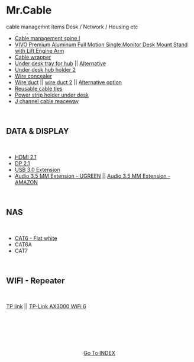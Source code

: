 # Mr.Cable
cable managemnt items Desk / Network / Housing etc


- [Cable management spine I](https://www.amazon.ca/gp/product/B0F1V78FRJ/ref=ox_sc_act_title_1?th=1)
- [VIVO Premium Aluminum Full Motion Single Monitor Desk Mount Stand with Lift Engine Arm](https://www.amazon.ca/gp/product/B07K6WM83H/ref=ox_sc_act_title_2?smid=AX105E1SOBX1B&psc=1)
- [Cable wrapper](https://www.amazon.ca/dp/B09K3CHHD6?ref_=ppx_hzsearch_conn_dt_b_fed_asin_title_3&th=1)
- [Under desk tray for hub](https://www.amazon.ca/dp/B0BPLRX32S?ref_=ppx_hzsearch_conn_dt_b_fed_asin_title_3&th=1) || [Alternative](https://www.amazon.ca/AEONS-Management-Organizer-Removable-Adjustable/dp/B0B1VBZMBQ?th=1)
- [Under desk hub holder 2](https://www.amazon.ca/Under-Desk-Cable-Management-Drill/dp/B0DGQ9PW2V/ref=pd_lpo_d_sccl_1/140-5475975-1980753?)
- [Wire concealer](https://www.amazon.ca/ZhiYo-Mounted-Paintable-Concealer-L15-7in/dp/B0BR821HXX/ref=sr_1_14?)
- [Wire duct](https://www.amazon.ca/Raceway-Management-Channel-Computers-Shelves/dp/B081GWZTB7/ref=sr_1_3_sspa?) || [wire duct 2](https://www.amazon.ca/ZhiYo-Management-Raceway-Electrically-Computer/dp/B0BXCRCWX8/ref=sr_1_2_sspa?th=1) || [Alternative option](https://www.amazon.ca/dp/B0DH21QYL2/ref=sspa_dk_detail_4?th=1)
- [Reusable cable ties](https://www.amazon.ca/Reusable-Newlan-Adjustable-Organizer-Management/dp/B081HH5X61/ref=pd_bxgy_d_sccl_1/140-5475975-1980753?)
- [Power strip holder under desk](https://www.amazon.ca/dp/B08N1HX647/ref=sspa_dk_detail_3?)
- [J channel cable reaceway](https://www.amazon.ca/dp/B07Q8QN5CB/ref=sspa_dk_detail_2?th=1)

</BR>

## DATA & DISPLAY 

</BR>

- [HDMI 2.1](https://www.amazon.ca/Silkland-48Gbps-Certified-Compatible-Blu-ray/dp/B0CQP2XNYR/ref=sr_1_1_sspa?)
- [DP 2.1](https://www.amazon.ca/Silkland-DisplayPort-Display-Compatible-FreeSync/dp/B0BCQ6FQ33/ref=sr_1_1_sspa?)
- [USB 3.0 Extension](https://www.amazon.ca/UGREEN-Extension-Braided-Transfer-Playstation/dp/B086ZJB2JN/ref=sr_1_3?th=1)
- [Audio 3.5 MM Extension - UGREEN](https://www.amazon.ca/UGREEN-Extension-Auxiliary-Headphone-Smartphones/dp/B00LM4ON2E/ref=sr_1_4?th=1) || [Audio 3.5 MM Extension - AMAZON](https://www.amazon.ca/Amazon-Basics-Female-Extension-Adapter/dp/B01CNAV2YW/ref=sr_1_5?)

</BR>

## NAS 

</BR>

- [CAT6 - Flat white](https://www.amazon.ca/Ethernet-BUSOHE-Computer-Internet-Network/dp/B07DVZW89Y/ref=sr_1_17?)
- CAT6A
- CAT7

</BR>

## WIFI - Repeater

</BR>

[TP link](https://www.amazon.ca/TP-Link-AC1900-Range-Extender-RE550/dp/B08TLT65WM/ref=asc_df_B08TLT65WM?th=1) || [TP-Link AX3000 WiFi 6](https://www.amazon.ca/TP-Link-AC1200-WiFi-Extender-RE315/dp/B08RHD97QY/ref=asc_df_B08RHD97QY?)



</BR>

<!-- 

- []()
- []()
- []()
- []()
- []()
- []()
- []()
- []()
- []()
- []()
- []()
- []()
- []()
- []()
- []()
- []()
- []()
- []()
- []()

-->
  


##

</br></br>

<p align="center"> 
<a href="https://github.com/Octavius-Dante/Mr.Index"> Go To INDEX</a>
</p>

##

</br></br></br>
